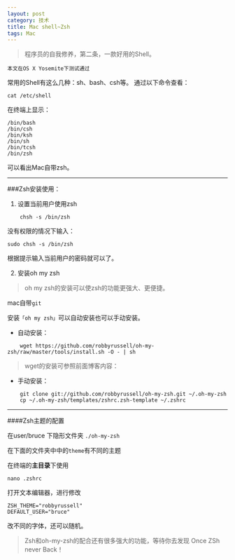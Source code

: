 ```yaml
---
layout: post
category: 技术
title: Mac shell~Zsh
tags: Mac
---
```




>程序员的自我修养，第二条，一款好用的Shell。

`本文在OS X Yosemite下测试通过`

常用的Shell有这么几种：sh、bash、csh等。
通过以下命令查看：

	cat /etc/shell
在终端上显示：
```
/bin/bash
/bin/csh
/bin/ksh
/bin/sh
/bin/tcsh
/bin/zsh
```
可以看出Mac自带zsh。

---
###Zsh安装使用：
1. 设置当前用户使用zsh
```
	chsh -s /bin/zsh
```
没有权限的情况下输入：
```
sudo chsh -s /bin/zsh
```
根据提示输入当前用户的密码就可以了。

2. 安装oh my zsh

>oh my zsh的安装可以使zsh的功能更强大、更便捷。

mac自带`git`

安装`「oh my zsh」`可以自动安装也可以手动安装。

- 自动安装：
```
	wget https://github.com/robbyrussell/oh-my-zsh/raw/master/tools/install.sh -O - | sh
```
>wget的安装可参照前面博客内容：
[]()

- 手动安装：
```
	git clone git://github.com/robbyrussell/oh-my-zsh.git ~/.oh-my-zsh
	cp ~/.oh-my-zsh/templates/zshrc.zsh-template ~/.zshrc
```

----
####Zsh主题的配置

在user/bruce 下隐形文件夹 `./oh-my-zsh`

在下面的文件夹中中的`theme`有不同的主题

在终端的**主目录**下使用
```
nano .zshrc
```
打开文本编辑器，进行修改

	ZSH_THEME="robbyrussell"
	DEFAULT_USER="bruce"
改不同的字体，还可以随机。

>Zsh和oh-my-zsh的配合还有很多强大的功能，等待你去发现
>Once ZSh never Back！





